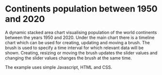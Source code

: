 # Continents population between 1950 and 2020

A dynamic stacked area chart visualising population of the world continents between the years 1950 and 2020. Under the main chart there is a timeline chart which can be used for creating, updating and moving a brush. The brush is used to specify a time interval for which relevant data will be shown. Creating, resizing or moving the brush updates the slider values and changing the slider values changes the brush at the same time.

The example uses simple Javascript, HTML and CSS.
